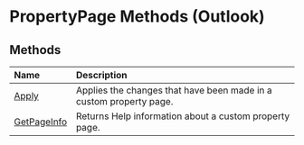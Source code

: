 
# PropertyPage Methods (Outlook)

## Methods



|**Name**|**Description**|
|:-----|:-----|
|[Apply](fdb35048-2471-4402-8137-c75994680b3c.md)|Applies the changes that have been made in a custom property page.|
|[GetPageInfo](39243864-a81a-eaa6-965d-c1a5ac5ac781.md)|Returns Help information about a custom property page.|
